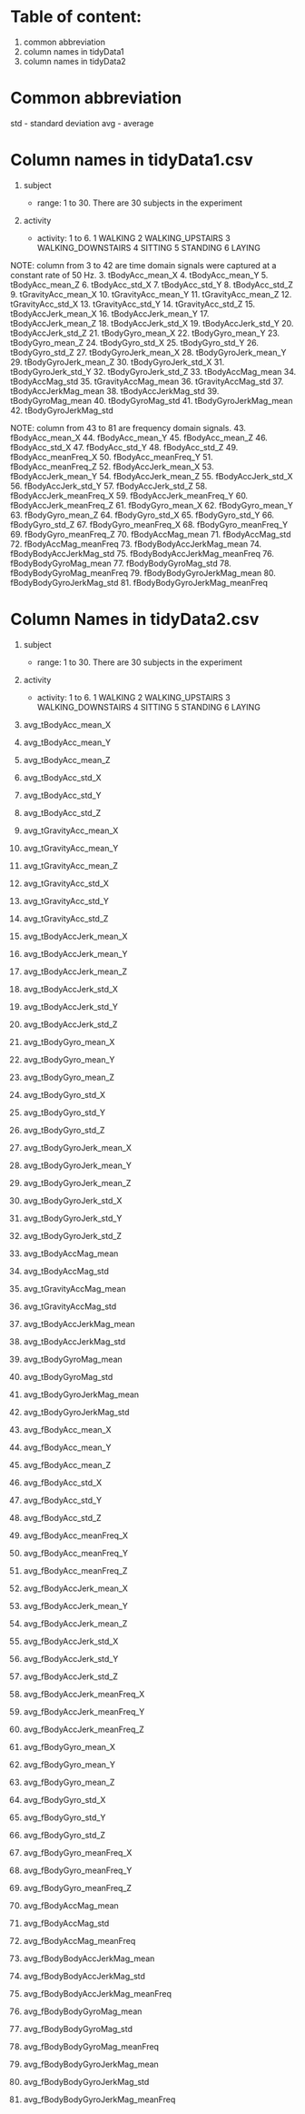 
Table of content:
=================
1. common abbreviation
2. column names in tidyData1
3. column names in tidyData2

Common abbreviation
===================
std - standard deviation
avg - average


Column names in tidyData1.csv
==============================
1. subject
   - range: 1 to 30. There are 30 subjects in the experiment
   
2. activity
   - activity: 1 to 6.
        1 WALKING
        2 WALKING_UPSTAIRS
        3 WALKING_DOWNSTAIRS
        4 SITTING
        5 STANDING
        6 LAYING
        
NOTE: column from 3 to 42 are time domain signals were captured at a constant rate of 50 Hz.
3. tBodyAcc_mean_X
4. tBodyAcc_mean_Y
5. tBodyAcc_mean_Z
6. tBodyAcc_std_X
7. tBodyAcc_std_Y
8. tBodyAcc_std_Z
9. tGravityAcc_mean_X
10. tGravityAcc_mean_Y
11. tGravityAcc_mean_Z
12. tGravityAcc_std_X
13. tGravityAcc_std_Y
14. tGravityAcc_std_Z
15. tBodyAccJerk_mean_X
16. tBodyAccJerk_mean_Y
17. tBodyAccJerk_mean_Z
18. tBodyAccJerk_std_X
19. tBodyAccJerk_std_Y
20. tBodyAccJerk_std_Z
21. tBodyGyro_mean_X
22. tBodyGyro_mean_Y
23. tBodyGyro_mean_Z
24. tBodyGyro_std_X
25. tBodyGyro_std_Y
26. tBodyGyro_std_Z
27. tBodyGyroJerk_mean_X
28. tBodyGyroJerk_mean_Y
29. tBodyGyroJerk_mean_Z
30. tBodyGyroJerk_std_X
31. tBodyGyroJerk_std_Y
32. tBodyGyroJerk_std_Z
33. tBodyAccMag_mean
34. tBodyAccMag_std
35. tGravityAccMag_mean
36. tGravityAccMag_std
37. tBodyAccJerkMag_mean
38. tBodyAccJerkMag_std
39. tBodyGyroMag_mean
40. tBodyGyroMag_std
41. tBodyGyroJerkMag_mean
42. tBodyGyroJerkMag_std

NOTE: column from 43 to 81 are frequency domain signals. 
43. fBodyAcc_mean_X
44. fBodyAcc_mean_Y
45. fBodyAcc_mean_Z
46. fBodyAcc_std_X
47. fBodyAcc_std_Y
48. fBodyAcc_std_Z
49. fBodyAcc_meanFreq_X
50. fBodyAcc_meanFreq_Y
51. fBodyAcc_meanFreq_Z
52. fBodyAccJerk_mean_X
53. fBodyAccJerk_mean_Y
54. fBodyAccJerk_mean_Z
55. fBodyAccJerk_std_X
56. fBodyAccJerk_std_Y
57. fBodyAccJerk_std_Z
58. fBodyAccJerk_meanFreq_X
59. fBodyAccJerk_meanFreq_Y
60. fBodyAccJerk_meanFreq_Z
61. fBodyGyro_mean_X
62. fBodyGyro_mean_Y
63. fBodyGyro_mean_Z
64. fBodyGyro_std_X
65. fBodyGyro_std_Y
66. fBodyGyro_std_Z
67. fBodyGyro_meanFreq_X
68. fBodyGyro_meanFreq_Y
69. fBodyGyro_meanFreq_Z
70. fBodyAccMag_mean
71. fBodyAccMag_std
72. fBodyAccMag_meanFreq
73. fBodyBodyAccJerkMag_mean
74. fBodyBodyAccJerkMag_std
75. fBodyBodyAccJerkMag_meanFreq
76. fBodyBodyGyroMag_mean
77. fBodyBodyGyroMag_std
78. fBodyBodyGyroMag_meanFreq
79. fBodyBodyGyroJerkMag_mean
80. fBodyBodyGyroJerkMag_std
81. fBodyBodyGyroJerkMag_meanFreq

Column Names in tidyData2.csv
==============================
1. subject
   - range: 1 to 30. There are 30 subjects in the experiment
   
2. activity
   - activity: 1 to 6.
        1 WALKING
        2 WALKING_UPSTAIRS
        3 WALKING_DOWNSTAIRS
        4 SITTING
        5 STANDING
        6 LAYING
        
3. avg_tBodyAcc_mean_X
4. avg_tBodyAcc_mean_Y
5. avg_tBodyAcc_mean_Z
6. avg_tBodyAcc_std_X
7. avg_tBodyAcc_std_Y
8. avg_tBodyAcc_std_Z
9. avg_tGravityAcc_mean_X
10. avg_tGravityAcc_mean_Y
11. avg_tGravityAcc_mean_Z
12. avg_tGravityAcc_std_X
13. avg_tGravityAcc_std_Y
14. avg_tGravityAcc_std_Z
15. avg_tBodyAccJerk_mean_X
16. avg_tBodyAccJerk_mean_Y
17. avg_tBodyAccJerk_mean_Z
18. avg_tBodyAccJerk_std_X
19. avg_tBodyAccJerk_std_Y
20. avg_tBodyAccJerk_std_Z
21. avg_tBodyGyro_mean_X
22. avg_tBodyGyro_mean_Y
23. avg_tBodyGyro_mean_Z
24. avg_tBodyGyro_std_X
25. avg_tBodyGyro_std_Y
26. avg_tBodyGyro_std_Z
27. avg_tBodyGyroJerk_mean_X
28. avg_tBodyGyroJerk_mean_Y
29. avg_tBodyGyroJerk_mean_Z
30. avg_tBodyGyroJerk_std_X
31. avg_tBodyGyroJerk_std_Y
32. avg_tBodyGyroJerk_std_Z
33. avg_tBodyAccMag_mean
34. avg_tBodyAccMag_std
35. avg_tGravityAccMag_mean
36. avg_tGravityAccMag_std
37. avg_tBodyAccJerkMag_mean
38. avg_tBodyAccJerkMag_std
39. avg_tBodyGyroMag_mean
40. avg_tBodyGyroMag_std
41. avg_tBodyGyroJerkMag_mean
42. avg_tBodyGyroJerkMag_std
43. avg_fBodyAcc_mean_X
44. avg_fBodyAcc_mean_Y
45. avg_fBodyAcc_mean_Z
46. avg_fBodyAcc_std_X
47. avg_fBodyAcc_std_Y
48. avg_fBodyAcc_std_Z
49. avg_fBodyAcc_meanFreq_X
50. avg_fBodyAcc_meanFreq_Y
51. avg_fBodyAcc_meanFreq_Z
52. avg_fBodyAccJerk_mean_X
53. avg_fBodyAccJerk_mean_Y
54. avg_fBodyAccJerk_mean_Z
55. avg_fBodyAccJerk_std_X
56. avg_fBodyAccJerk_std_Y
57. avg_fBodyAccJerk_std_Z
58. avg_fBodyAccJerk_meanFreq_X
59. avg_fBodyAccJerk_meanFreq_Y
60. avg_fBodyAccJerk_meanFreq_Z
61. avg_fBodyGyro_mean_X
62. avg_fBodyGyro_mean_Y
63. avg_fBodyGyro_mean_Z
64. avg_fBodyGyro_std_X
65. avg_fBodyGyro_std_Y
66. avg_fBodyGyro_std_Z
67. avg_fBodyGyro_meanFreq_X
68. avg_fBodyGyro_meanFreq_Y
69. avg_fBodyGyro_meanFreq_Z
70. avg_fBodyAccMag_mean
71. avg_fBodyAccMag_std
72. avg_fBodyAccMag_meanFreq
73. avg_fBodyBodyAccJerkMag_mean
74. avg_fBodyBodyAccJerkMag_std
75. avg_fBodyBodyAccJerkMag_meanFreq
76. avg_fBodyBodyGyroMag_mean
77. avg_fBodyBodyGyroMag_std
78. avg_fBodyBodyGyroMag_meanFreq
79. avg_fBodyBodyGyroJerkMag_mean
80. avg_fBodyBodyGyroJerkMag_std
81. avg_fBodyBodyGyroJerkMag_meanFreq
